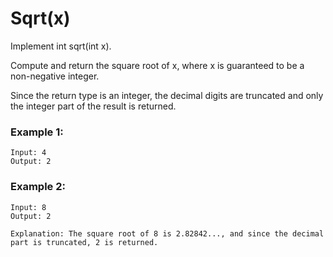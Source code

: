 # Sqrt(x)

Implement int sqrt(int x).

Compute and return the square root of x, where x is guaranteed to be a non-negative integer.

Since the return type is an integer, the decimal digits are truncated and only the integer part of the result is returned.

### Example 1:

```
Input: 4
Output: 2
```

### Example 2:

```
Input: 8
Output: 2

Explanation: The square root of 8 is 2.82842..., and since the decimal part is truncated, 2 is returned.
```
